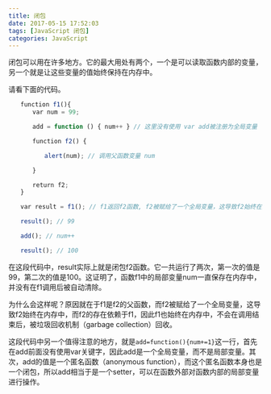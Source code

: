 ```yaml
---
title: 闭包
date: 2017-05-15 17:52:03
tags: [JavaScript 闭包]
categories: JavaScript
---
```

闭包可以用在许多地方。它的最大用处有两个，一个是可以读取函数内部的变量，另一个就是让这些变量的值始终保持在内存中。
<!-- more -->

请看下面的代码。

```javascript
　　function f1(){
　　　　var num = 99;

　　　　add = function () { num++ } // 这里没有使用 var add被注册为全局变量

　　　　function f2() {

　　　　　　alert(num); // 调用父函数变量 num 

　　　　}

　　　　return f2; 
　　}

　　var result = f1(); // f1返回f2函数, f2被赋给了一个全局变量，这导致f2始终在内存中

　　result(); // 99

　　add(); // num++

　　result(); // 100
```

在这段代码中，result实际上就是闭包f2函数。它一共运行了两次，第一次的值是99，第二次的值是100。这证明了，函数f1中的局部变量num一直保存在内存中，并没有在f1调用后被自动清除。

为什么会这样呢？原因就在于f1是f2的父函数，而f2被赋给了一个全局变量，这导致f2始终在内存中，而f2的存在依赖于f1，因此f1也始终在内存中，不会在调用结束后，被垃圾回收机制（garbage collection）回收。

这段代码中另一个值得注意的地方，就是`add=function(){num+=1}`这一行，首先在add前面没有使用var关键字，因此add是一个全局变量，而不是局部变量。其次，add的值是一个匿名函数（anonymous function），而这个匿名函数本身也是一个闭包，所以add相当于是一个setter，可以在函数外部对函数内部的局部变量进行操作。